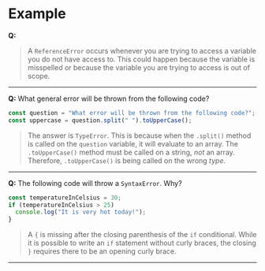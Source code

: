 # Example

**Q:** 

> A `ReferenceError` occurs whenever you are trying to access a variable you do not have access to. This could happen because the variable is misspelled or because the variable you are trying to access is out of scope.

---

**Q:** What general error will be thrown from the following code?

```js
const question = "What error will be thrown from the following code?";
const uppercase = question.split(" ").toUpperCase();
```

> The answer is `TypeError`. This is because when the `.split()` method is called on the `question` variable, it will evaluate to an array. The `.toUpperCase()` method must be called on a string, _not_ an array. Therefore, `.toUpperCase()` is being called on the wrong _type._

---

**Q:** The following code will throw a `SyntaxError`. Why?

```js
const temperatureInCelsius = 30;
if (temperatureInCelsius > 25)
  console.log("It is very hot today!");
}
```

> A `{` is missing after the closing parenthesis of the `if` conditional. While it is possible to write an `if` statement without curly braces, the closing `}` requires there to be an opening curly brace.

---
